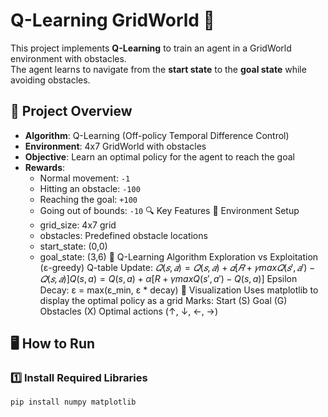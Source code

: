 # Q-Learning GridWorld 🚀

This project implements **Q-Learning** to train an agent in a GridWorld environment with obstacles.  
The agent learns to navigate from the **start state** to the **goal state** while avoiding obstacles.

## 📌 Project Overview
- **Algorithm**: Q-Learning (Off-policy Temporal Difference Control)
- **Environment**: 4x7 GridWorld with obstacles
- **Objective**: Learn an optimal policy for the agent to reach the goal
- **Rewards**:
  - Normal movement: `-1`
  - Hitting an obstacle: `-100`
  - Reaching the goal: `+100`
  - Going out of bounds: `-10`
🔍 Key Features
📌 Environment Setup
  - grid_size: 4x7 grid
  - obstacles: Predefined obstacle locations
  - start_state: (0,0)
  - goal_state: (3,6)
📌 Q-Learning Algorithm
Exploration vs Exploitation (ε-greedy)
Q-table Update:
$𝑄(𝑠,𝑎)=𝑄(𝑠,𝑎)+𝛼[𝑅+𝛾max𝑄(𝑠′,𝑎′)−𝑄(𝑠,𝑎)]Q(s,a)=Q(s,a)+α[R+γmaxQ(s′,a′)−Q(s,a)]$
Epsilon Decay: ε = max(ε_min, ε * decay)
📌 Visualization
Uses matplotlib to display the optimal policy as a grid
Marks:
Start (S)
Goal (G)
Obstacles (X)
Optimal actions (↑, ↓, ←, →)
## 🖥 How to Run
### 1️⃣ Install Required Libraries
```bash
pip install numpy matplotlib
